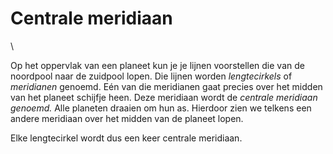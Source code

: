# Centrale meridiaan

\

Op het oppervlak van een planeet kun je je lijnen voorstellen die van de
noordpool naar de zuidpool lopen. Die lijnen worden *lengtecirkels* of
*meridianen* genoemd. Eén van die meridianen gaat precies over het
midden van het planeet schijfje heen. Deze meridiaan wordt de *centrale
meridiaan genoemd.* Alle planeten draaien om hun as. Hierdoor zien we
telkens een andere meridiaan over het midden van de planeet lopen.

Elke lengtecirkel wordt dus een keer centrale meridiaan.
